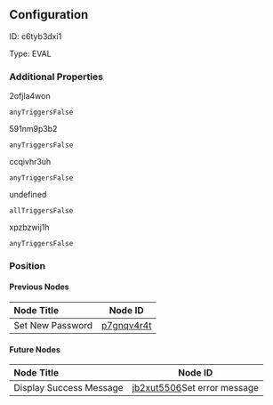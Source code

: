 # 
## Configuration
ID:  c6tyb3dxi1

Type: EVAL 







### Additional Properties
2ofjla4won
```string 
anyTriggersFalse
```


591nm9p3b2
```string 
anyTriggersFalse
```


ccqivhr3uh
```string 
anyTriggersFalse
```


undefined
```string 
allTriggersFalse
```


xpzbzwij1h
```string 
anyTriggersFalse
```





### Position

#### Previous Nodes
| Node Title | Node ID |
| :------------- | ------------ |
| Set New Password | [p7gnqv4r4t](./p7gnqv4r4t.md) | 
 
 #### Future Nodes
| Node Title | Node ID |
| :------------- | ------------ |
| Display Success Message |[jb2xut5506](./jb2xut5506.md)Set error message |[ccqivhr3uh](./ccqivhr3uh.md) | 